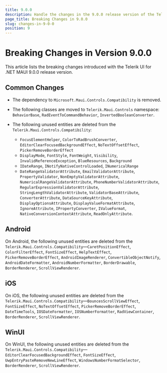 ```yaml
---
title: 9.0.0
description: Handle the changes in the 9.0.0 release version of the Telerik UI for .NET MAUI components.
page_title: Breaking Changes in 9.0.0
slug: changes-in-9-0-0
position: 9
---
```


# Breaking Changes in Version 9.0.0

This article lists the breaking changes introduced with the Telerik UI for .NET MAUI 9.0.0 release version.

## Common Changes

* The dependency to `Microsoft.Maui.Controls.Compatibility` is removed.

* The following classes are moved to `Telerik.Maui.Controls` namespace: `BehaviorBase`, `RadEventToCommandBehavior`, `InvertedBooleanConverter`.

* The following unused entities are deleted from the `Telerik.Maui.Controls.Compatibility`:

    * `FocusElementHelper`, `ColorToRadBrushConverter`, `EditorClearFocusedBackgroundEffect`, `NoTextOffsetEffect`, `PickerRemoveBorderEffect`
    * `DisplayMode`, `FontStyle`, `FontWeight`, `Visibility`, `InvalidReferenceException`, `BlueResources`, `Background`
    * `IDateRange`, `INotifyNativeControlLoaded`, `INumericalRange`
    * `DateRangeValidatorAttribute`, `EmailValidatorAttribute`, `PropertyValidator`, `NonEmptyValidatorAttribute`, `NumericalRangeValidatorAttribute`, `PhoneNumberValidatorAttribute`, `RegularExpressionValidatorAttribute`, `StringLengthValidatorAttribute`, `ValidatorBaseAttribute`, `ConverterAttribute`, `DataSourceKeyAttribute`, `DisplayOptionsAttribute`, `DisplayValueFormatAttribute`, `IgnoreAttribute`, `IPropertyConverter`, `IValueFormat`, `NativeConversionContextAttribute`, `ReadOnlyAttribute`.

## Android

On Android, the following unused entities are deleted from the `Telerik.Maui.Controls.Compatibility`&mdash;`CaretPositionEffect`, `ColorFilterEffect`, `FontSizeEffect`, `HelpTextEffect`, `PickerRemoveBorderEffect`, `AndroidImageRenderer`, `ConvertibleObjectNotify`, `AndroidDateFormatter`, `AndroidNumberFormatter`, `BorderDrawable`, `BorderRenderer`, `ScrollViewRenderer`.

## iOS

On iOS, the following unused entities are deleted from the `Telerik.Maui.Controls.Compatibility`&mdash;`BouncesScrollViewEffect`, `FontSizeEffect`, `NoTextOffsetEffect`, `PickerRemoveBorderEffect`, `DateTimeTools`, `IOSDateFormatter`, `IOSNumberFormatter`, `RadViewContainer`, `BorderRenderer`, `ScrollViewRenderer`.

## WinUI

On WinUI, the following unused entities are deleted from the `Telerik.Maui.Controls.Compatibility`&mdash;`EditorClearFocusedBackgroundEffect`, `FontSizeEffect`, `UwpEntryPasteRemoveNewLineEffect`, `WindowsNumberFormatSelector`, `BorderRenderer`, `ScrollViewRenderer`.